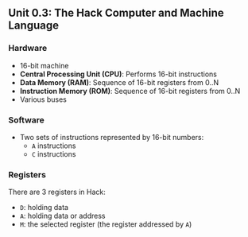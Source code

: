 ## Unit 0.3: The Hack Computer and Machine Language

### Hardware
- 16-bit machine
- **Central Processing Unit (CPU)**: Performs 16-bit instructions
- **Data Memory (RAM)**: Sequence of 16-bit registers from 0..N
- **Instruction Memory (ROM)**: Sequence of 16-bit registers from 0..N
- Various buses

### Software
- Two sets of instructions represented by 16-bit numbers: 
  - `A` instructions
  - `C` instructions

### Registers
There are 3 registers in Hack:
- `D`: holding data
- `A`: holding data or address
- `M`: the selected register (the register addressed by `A`)
